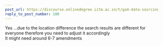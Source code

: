 ```yaml
---
post_url: https://discourse.onlinedegree.iitm.ac.in/t/ga4-data-sourcing-discussion-thread-tds-jan-2025/165959/201
reply_to_post_number: 180
---
```

Yes …due to the location difference the search results are different for everyone therefore you need to adjust it accordingly  
It might need around 6-7 amendments